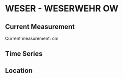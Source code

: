 # WESER - WESERWEHR OW

## Current Measurement

Current measurement: <Value topic="rivers/pegel-online/WESER/WESERWEHR_OW/measurementValue"/> cm

## Time Series

<TimeSeries topic="rivers/pegel-online/WESER/WESERWEHR_OW/measurementValue" period="week" />

## Location

<WorldMap>
  <Marker lat="53.05858269761079" lon="8.869126735013452" labelTopic="rivers/pegel-online/WESER/WESERWEHR_OW" />
</WorldMap>

